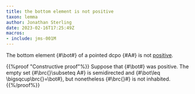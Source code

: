 ```yaml
---
title: the bottom element is not positive
taxon: lemma
author: Jonathan Sterling
date: 2023-02-16T17:25:49Z
macros:
- include: jms-001M
---
```


The bottom element {#\bot#} of a pointed dcpo {#A#} is not [positive](jms-001M).

{{%proof "Constructive proof"%}}
Suppose that {#\bot#} was positive. The empty set {#\brc{}\subseteq A#} is semidirected and {#\bot\leq \bigsqcup\brc{}=\bot#}, but nonetheless {#\brc{}#} is not inhabited.
{{%/proof%}}
